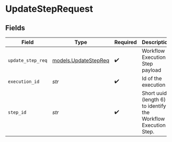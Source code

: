 # UpdateStepRequest


## Fields

| Field                                                          | Type                                                           | Required                                                       | Description                                                    | Example                                                        |
| -------------------------------------------------------------- | -------------------------------------------------------------- | -------------------------------------------------------------- | -------------------------------------------------------------- | -------------------------------------------------------------- |
| `update_step_req`                                              | [models.UpdateStepReq](../models/updatestepreq.md)             | :heavy_check_mark:                                             | Workflow Execution Step payload                                |                                                                |
| `execution_id`                                                 | *str*                                                          | :heavy_check_mark:                                             | Id of the execution                                            | wd56125gah                                                     |
| `step_id`                                                      | *str*                                                          | :heavy_check_mark:                                             | Short uuid (length 6) to identify the Workflow Execution Step. | 7hj28a                                                         |